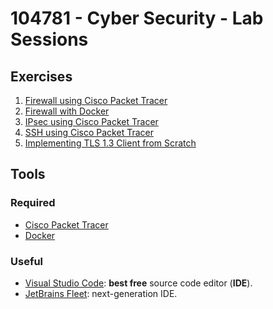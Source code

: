 # 104781 - Cyber Security - Lab Sessions

## Exercises

01. [Firewall using Cisco Packet Tracer](01-firewall-packet_tracer/README.md)
02. [Firewall with Docker](02-firewall-docker/README.md)
03. [IPsec using Cisco Packet Tracer](02-ipsec-packet_tracer/README.md)
04. [SSH using Cisco Packet Tracer](03-ssh-packet_tracer/README.md)
05. [Implementing TLS 1.3 Client from Scratch](04-tls-scratch/README.md)

## Tools

### Required

- [Cisco Packet Tracer](https://www.netacad.com/courses/packet-tracer)
- [Docker](https://www.docker.com)

### Useful

- [Visual Studio Code](https://code.visualstudio.com): **best free** source code editor (**IDE**).
- [JetBrains Fleet](https://www.jetbrains.com/fleet): next-generation IDE.

